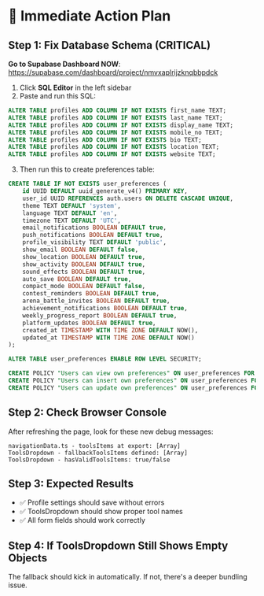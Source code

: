 # 🎯 Immediate Action Plan

## Step 1: Fix Database Schema (CRITICAL)
**Go to Supabase Dashboard NOW**: https://supabase.com/dashboard/project/nmvxaplrijzknqbbpdck

1. Click **SQL Editor** in the left sidebar
2. Paste and run this SQL:

```sql
ALTER TABLE profiles ADD COLUMN IF NOT EXISTS first_name TEXT;
ALTER TABLE profiles ADD COLUMN IF NOT EXISTS last_name TEXT;
ALTER TABLE profiles ADD COLUMN IF NOT EXISTS display_name TEXT;
ALTER TABLE profiles ADD COLUMN IF NOT EXISTS mobile_no TEXT;
ALTER TABLE profiles ADD COLUMN IF NOT EXISTS bio TEXT;
ALTER TABLE profiles ADD COLUMN IF NOT EXISTS location TEXT;
ALTER TABLE profiles ADD COLUMN IF NOT EXISTS website TEXT;
```

3. Then run this to create preferences table:

```sql
CREATE TABLE IF NOT EXISTS user_preferences (
    id UUID DEFAULT uuid_generate_v4() PRIMARY KEY,
    user_id UUID REFERENCES auth.users ON DELETE CASCADE UNIQUE,
    theme TEXT DEFAULT 'system',
    language TEXT DEFAULT 'en',
    timezone TEXT DEFAULT 'UTC',
    email_notifications BOOLEAN DEFAULT true,
    push_notifications BOOLEAN DEFAULT true,
    profile_visibility TEXT DEFAULT 'public',
    show_email BOOLEAN DEFAULT false,
    show_location BOOLEAN DEFAULT true,
    show_activity BOOLEAN DEFAULT true,
    sound_effects BOOLEAN DEFAULT true,
    auto_save BOOLEAN DEFAULT true,
    compact_mode BOOLEAN DEFAULT false,
    contest_reminders BOOLEAN DEFAULT true,
    arena_battle_invites BOOLEAN DEFAULT true,
    achievement_notifications BOOLEAN DEFAULT true,
    weekly_progress_report BOOLEAN DEFAULT true,
    platform_updates BOOLEAN DEFAULT true,
    created_at TIMESTAMP WITH TIME ZONE DEFAULT NOW(),
    updated_at TIMESTAMP WITH TIME ZONE DEFAULT NOW()
);

ALTER TABLE user_preferences ENABLE ROW LEVEL SECURITY;

CREATE POLICY "Users can view own preferences" ON user_preferences FOR SELECT USING (auth.uid() = user_id);
CREATE POLICY "Users can insert own preferences" ON user_preferences FOR INSERT WITH CHECK (auth.uid() = user_id);
CREATE POLICY "Users can update own preferences" ON user_preferences FOR UPDATE USING (auth.uid() = user_id);
```

## Step 2: Check Browser Console
After refreshing the page, look for these new debug messages:

```
navigationData.ts - toolsItems at export: [Array]
ToolsDropdown - fallbackToolsItems defined: [Array]
ToolsDropdown - hasValidToolsItems: true/false
```

## Step 3: Expected Results
- ✅ Profile settings should save without errors
- ✅ ToolsDropdown should show proper tool names
- ✅ All form fields should work correctly

## Step 4: If ToolsDropdown Still Shows Empty Objects
The fallback should kick in automatically. If not, there's a deeper bundling issue.